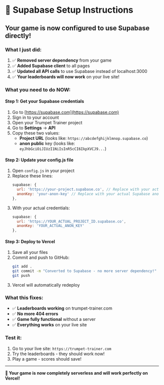 # 🚀 Supabase Setup Instructions

## **Your game is now configured to use Supabase directly!** 

### **What I just did:**
1. ✅ **Removed server dependency** from your game
2. ✅ **Added Supabase client** to all pages
3. ✅ **Updated all API calls** to use Supabase instead of localhost:3000
4. ✅ **Your leaderboards will now work** on your live site!

### **What you need to do NOW:**

#### **Step 1: Get your Supabase credentials**
1. Go to [https://supabase.com](https://supabase.com)
2. Sign in to your account
3. Open your Trumpet Trainer project
4. Go to **Settings** → **API**
5. Copy these two values:
   - **Project URL** (looks like: `https://abcdefghijklmnop.supabase.co`)
   - **anon public** key (looks like: `eyJhbGciOiJIUzI1NiIsInR5cCI6IkpXVCJ9...`)

#### **Step 2: Update your config.js file**
1. Open `config.js` in your project
2. Replace these lines:
   ```javascript
   supabase: {
     url: 'https://your-project.supabase.co', // Replace with your actual Supabase URL
     anonKey: 'your-anon-key' // Replace with your actual Supabase anon key
   },
   ```
3. With your actual credentials:
   ```javascript
   supabase: {
     url: 'https://YOUR_ACTUAL_PROJECT_ID.supabase.co',
     anonKey: 'YOUR_ACTUAL_ANON_KEY'
   },
   ```

#### **Step 3: Deploy to Vercel**
1. Save all your files
2. Commit and push to GitHub:
   ```bash
   git add .
   git commit -m "Converted to Supabase - no more server dependency!"
   git push
   ```
3. Vercel will automatically redeploy

### **What this fixes:**
- ✅ **Leaderboards working** on trumpet-trainer.com
- ✅ **No more 404 errors**
- ✅ **Game fully functional** without a server
- ✅ **Everything works** on your live site

### **Test it:**
1. Go to your live site: `https://trumpet-trainer.com`
2. Try the leaderboards - they should work now!
3. Play a game - scores should save!

---

**🎺 Your game is now completely serverless and will work perfectly on Vercel!** 